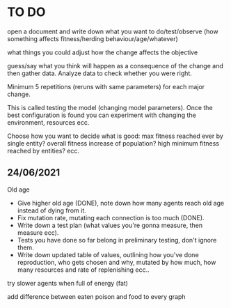 # TO DO

open a document and write down what you want to do/test/observe (how something affects fitness/herding behaviour/age/whatever)

what things you could adjust
how the change affects the objective

guess/say what you think will happen as a consequence of the change and then gather data. Analyze data to check whether you were right.

Minimum 5 repetitions (reruns with same parameters) for each major change.

This is called testing the model (changing model parameters). Once the best configuration is found you can experiment with changing the environment, resources ecc.

Choose how you want to decide what is good: max fitness reached ever by single entity? overall fitness increase of population? high minimum fitness reached by entities? ecc.

## 24/06/2021

Old age

- Give higher old age (DONE), note down how many agents reach old age instead of dying from it.
- Fix mutation rate, mutating each connection is too much (DONE).
- Write down a test plan (what values you're gonna measure, then measure ecc).
- Tests you have done so far belong in preliminary testing, don't ignore them.
- Write down updated table of values, outlining how you've done reproduction, who gets chosen and why, mutated by how much, how many resources and rate of replenishing ecc..

try slower agents when full of energy (fat)

add difference between eaten poison and food to every graph